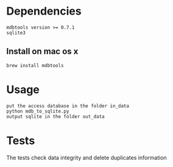 # Dependencies
```
mdbtools version >= 0.7.1
sqlite3
```

## Install on mac os x
```
brew install mdbtools
```

# Usage
```
put the access database in the folder in_data
python mdb_to_sqlite.py
output sqlite in the folder out_data
```

# Tests
The tests check data integrity and delete duplicates information